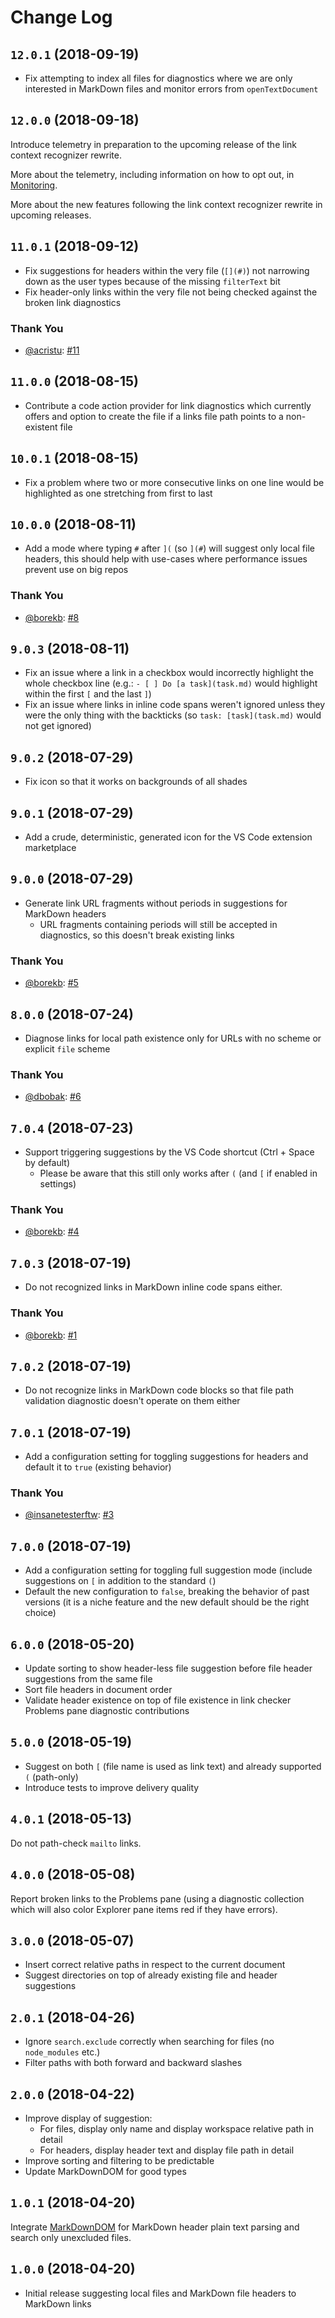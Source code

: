 # Change Log

## `12.0.1` (2018-09-19)

- Fix attempting to index all files for diagnostics where we are only interested in MarkDown files and monitor errors from `openTextDocument`

## `12.0.0` (2018-09-18)

Introduce telemetry in preparation to the upcoming release of the link context recognizer rewrite.

More about the telemetry, including information on how to opt out, in [Monitoring](README.md#monitoring).

More about the new features following the link context recognizer rewrite in upcoming releases.

## `11.0.1` (2018-09-12)

- Fix suggestions for headers within the very file (`[](#)`) not narrowing down as the user types because of the missing `filterText` bit
- Fix header-only links within the very file not being checked against the broken link diagnostics

### Thank You

- [@acristu](https://github.com/acristu): [#11](https://github.com/TomasHubelbauer/vscode-markdown-link-suggestions/issues/11)

## `11.0.0` (2018-08-15)

- Contribute a code action provider for link diagnostics which currently offers and option to create the file if a links file path points to a non-existent file

## `10.0.1` (2018-08-15)

- Fix a problem where two or more consecutive links on one line would be highlighted as one stretching from first to last

## `10.0.0` (2018-08-11)

- Add a mode where typing `#` after `](` (so `](#`) will suggest only local file headers, this should help with use-cases where performance issues prevent use on big repos

### Thank You

- [@borekb](https://github.com/borekb): [#8](https://github.com/TomasHubelbauer/vscode-markdown-link-suggestions/issues/8)

## `9.0.3` (2018-08-11)

- Fix an issue where a link in a checkbox would incorrectly highlight the whole checkbox line (e.g.: `- [ ] Do [a task](task.md)` would highlight within the first `[` and the last `]`)
- Fix an issue where links in inline code spans weren't ignored unless they were the only thing with the backticks (so `task: [task](task.md)` would not get ignored)

## `9.0.2` (2018-07-29)

- Fix icon so that it works on backgrounds of all shades

## `9.0.1` (2018-07-29)

- Add a crude, deterministic, generated icon for the VS Code extension marketplace

## `9.0.0` (2018-07-29)

- Generate link URL fragments without periods in suggestions for MarkDown headers
  - URL fragments containing periods will still be accepted in diagnostics, so this doesn't break existing links

### Thank You

- [@borekb](https://github.com/borekb): [#5](https://github.com/TomasHubelbauer/vscode-markdown-link-suggestions/issues/5)

## `8.0.0` (2018-07-24)

- Diagnose links for local path existence only for URLs with no scheme or explicit `file` scheme

### Thank You

- [@dbobak](https://github.com/dbobak): [#6](https://github.com/TomasHubelbauer/vscode-markdown-link-suggestions/issues/6)

## `7.0.4` (2018-07-23)

- Support triggering suggestions by the VS Code shortcut (Ctrl + Space by default)
  - Please be aware that this still only works after `(` (and `[` if enabled in settings)

### Thank You

- [@borekb](https://github.com/borekb): [#4](https://github.com/TomasHubelbauer/vscode-markdown-link-suggestions/issues/4)

## `7.0.3` (2018-07-19)

- Do not recognized links in MarkDown inline code spans either.

### Thank You

- [@borekb](https://github.com/borekb): [#1](https://github.com/TomasHubelbauer/vscode-markdown-link-suggestions/issues/1)

## `7.0.2` (2018-07-19)

- Do not recognize links in MarkDown code blocks so that file path validation diagnostic doesn't operate on them either

## `7.0.1` (2018-07-19)

- Add a configuration setting for toggling suggestions for headers and default it to `true` (existing behavior)

### Thank You

- [@insanetesterftw](https://github.com/insanetesterftw): [#3](https://github.com/TomasHubelbauer/vscode-markdown-link-suggestions/issues/3)

## `7.0.0` (2018-07-19)

- Add a configuration setting for toggling full suggestion mode (include suggestions on `[` in addition to the standard `(`)
- Default the new configuration to `false`, breaking the behavior of past versions (it is a niche feature and the new default should be the right choice)

## `6.0.0` (2018-05-20)

- Update sorting to show header-less file suggestion before file header suggestions from the same file
- Sort file headers in document order
- Validate header existence on top of file existence in link checker Problems pane diagnostic contributions

## `5.0.0` (2018-05-19)

- Suggest on both `[` (file name is used as link text) and already supported `(` (path-only)
- Introduce tests to improve delivery quality

## `4.0.1` (2018-05-13)

Do not path-check `mailto` links.

## `4.0.0` (2018-05-08)

Report broken links to the Problems pane (using a diagnostic collection which will also color Explorer pane items red if they have errors).

## `3.0.0` (2018-05-07)

- Insert correct relative paths in respect to the current document
- Suggest directories on top of already existing file and header suggestions

## `2.0.1` (2018-04-26)

- Ignore `search.exclude` correctly when searching for files (no `node_modules` etc.)
- Filter paths with both forward and backward slashes

## `2.0.0` (2018-04-22)

- Improve display of suggestion:
  - For files, display only name and display workspace relative path in detail
  - For headers, display header text and display file path in detail
- Improve sorting and filtering to be predictable
- Update MarkDownDOM for good types

## `1.0.1` (2018-04-20)

Integrate [MarkDownDOM](https://gitlab.com/TomasHubelbauer/markdown-dom) for MarkDown header plain text parsing and search only unexcluded files.

## `1.0.0` (2018-04-20)

- Initial release suggesting local files and MarkDown file headers to MarkDown links
